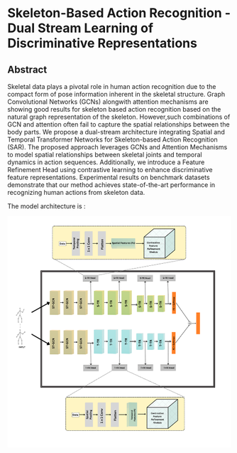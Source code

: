 # Skeleton-Based Action Recognition - Dual Stream Learning of Discriminative Representations

## Abstract
Skeletal data plays a pivotal role in human action recognition due to the compact form of pose information inherent in the skeletal structure. Graph Convolutional Networks (GCNs) alongwith attention mechanisms are showing good results for skeleton based action recognition based on the natural graph representation of the skeleton. However,such combinations of GCN and attention often fail to capture the spatial relationships between the body parts. We propose a dual-stream architecture integrating Spatial and Temporal Transformer Networks for Skeleton-based Action Recognition (SAR). The proposed approach leverages GCNs and Attention Mechanisms to model spatial relationships between skeletal joints and temporal dynamics in action sequences. Additionally, we introduce a Feature Refinement Head using contrastive learning to enhance discriminative feature representations. Experimental results on benchmark datasets demonstrate that our method achieves state-of-the-art performance in recognizing human actions from skeleton data.

The model architecture is :

![Model Architecture](additional_files/Model_report.png)

